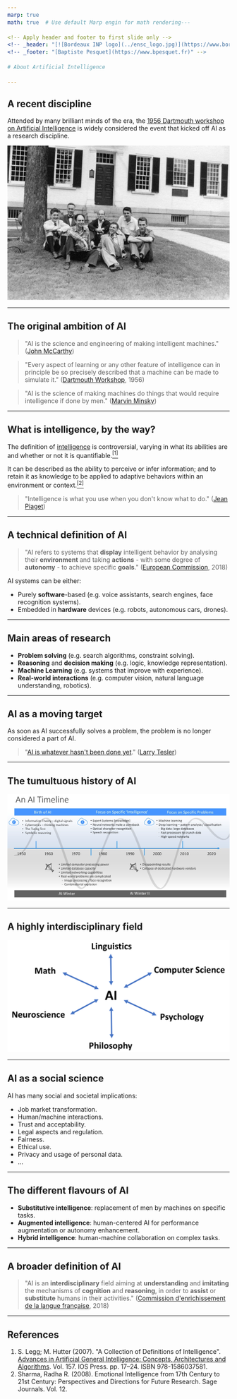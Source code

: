 ```yaml
---
marp: true
math: true  # Use default Marp engin for math rendering---

<!-- Apply header and footer to first slide only -->
<!-- _header: "[![Bordeaux INP logo](../ensc_logo.jpg)](https://www.bordeaux-inp.fr)" -->
<!-- _footer: "[Baptiste Pesquet](https://www.bpesquet.fr)" -->

# About Artificial Intelligence

---
```


<!-- Show pagination, starting with second slide -->
<!-- paginate: true -->

## A recent discipline

Attended by many brilliant minds of the era, the [1956 Dartmouth workshop on Artificial Intelligence](http://jmc.stanford.edu/articles/dartmouth/dartmouth.pdf) is widely considered the event that kicked off AI as a research discipline.

[![Dartmouth workshop participants](images/dartmouth_workshop.jpg)](https://spectrum.ieee.org/dartmouth-ai-workshop)

---

## The original ambition of AI

> "AI is the science and engineering of making intelligent machines." ([John McCarthy](<https://en.wikipedia.org/wiki/John_McCarthy_(computer_scientist)>))

> "Every aspect of learning or any other feature of intelligence can in principle be so precisely described that a machine can be made to simulate it." ([Dartmouth Workshop](https://en.wikipedia.org/wiki/Dartmouth_workshop), 1956)

> "AI is the science of making machines do things that would require intelligence if done by men." ([Marvin Minsky](https://en.wikipedia.org/wiki/Marvin_Minsky))

---

## What is intelligence, by the way?

The definition of [intelligence](https://en.wikipedia.org/wiki/Intelligence) is controversial, varying in what its abilities are and whether or not it is quantifiable.[$^{[1]}$](#references)

It can be described as the ability to perceive or infer information; and to retain it as knowledge to be applied to adaptive behaviors within an environment or context.[$^{[2]}$](#references)

> "Intelligence is what you use when you don't know what to do." ([Jean Piaget](https://en.wikipedia.org/wiki/Jean_Piaget))

---

## A technical definition of AI

> "AI refers to systems that **display** intelligent behavior by analysing their **environment** and taking **actions** - with some degree of **autonomy** - to achieve specific **goals**." ([European Commission](https://ec.europa.eu/newsroom/dae/document.cfm?doc_id=51625), 2018)

AI systems can be either:

- Purely **software**-based (e.g. voice assistants, search engines, face recognition systems).
- Embedded in **hardware** devices (e.g. robots, autonomous cars, drones).

---

## Main areas of research

- **Problem solving** (e.g. search algorithms, constraint solving).
- **Reasoning** and **decision making** (e.g. logic, knowledge representation).
- **Machine Learning** (e.g. systems that improve with experience).
- **Real-world interactions** (e.g. computer vision, natural language understanding, robotics).

---

## AI as a moving target

As soon as AI successfully solves a problem, the problem is no longer considered a part of AI.

> "[AI is whatever hasn't been done yet](https://en.wikipedia.org/wiki/AI_effect)." ([Larry Tesler](https://en.wikipedia.org/wiki/Larry_Tesler))

---

## The tumultuous history of AI

[![The AI timeline](images/ai_timeline.png)](https://www.slideshare.net/dlavenda/ai-and-productivity)

---

## A highly interdisciplinary field

![AI fields](images/ai_fields.png)

---

## AI as a social science

AI has many social and societal implications:

- Job market transformation.
- Human/machine interactions.
- Trust and acceptability.
- Legal aspects and regulation.
- Fairness.
- Ethical use.
- Privacy and usage of personal data.
- ...

---

## The different flavours of AI

- **Substitutive intelligence**: replacement of men by machines on specific tasks.
- **Augmented intelligence**: human-centered AI for performance augmentation or autonomy enhancement.
- **Hybrid intelligence**: human-machine collaboration on complex tasks.

---

## A broader definition of AI

> "AI is an **interdisciplinary** field aiming at **understanding** and **imitating** the mechanisms of **cognition** and **reasoning**, in order to **assist** or **substitute** humans in their activities." ([Commission d'enrichissement de la langue française](https://fr.wikipedia.org/wiki/Commission_d%27enrichissement_de_la_langue_fran%C3%A7aise), 2018)

---

## References

1. S. Legg; M. Hutter (2007). "A Collection of Definitions of Intelligence". [Advances in Artificial General Intelligence: Concepts, Architectures and Algorithms](http://dl.acm.org/citation.cfm?id=1565458). Vol. 157. IOS Press. pp. 17–24. ISBN 978-1586037581.
1. Sharma, Radha R. (2008). Emotional Intelligence from 17th Century to 21st Century: Perspectives and Directions for Future Research. Sage Journals. Vol. 12.
